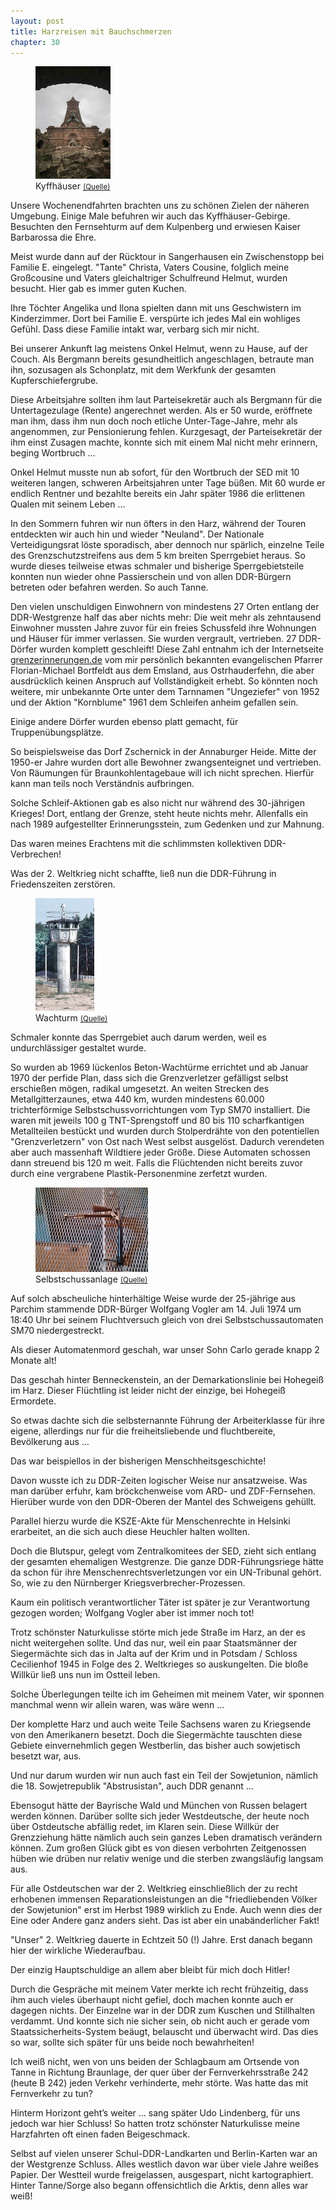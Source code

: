 ```yaml
---
layout: post
title: Harzreisen mit Bauchschmerzen
chapter: 30
---
```




<figure class="left"><a href="/bilder/120.jpg" title="Klicken f&uuml;r Grossansicht" rel="facebox"><img title="Kyffha&#x308;user" src="/bilder/thumb-120.png"></a><figcaption>Kyffha&#x308;user <small><a href="http://commons.wikimedia.org/wiki/File:Kyffhaeuser_Denkmal_Turm_Umrahmed_Vertikal.JPG#file">(Quelle)</a></small></figcaption></figure>
 Unsere Wochenendfahrten brachten uns zu schönen Zielen der
näheren Umgebung. Einige Male befuhren wir auch das Kyffhäuser-Gebirge.
Besuchten den Fernsehturm auf dem Kulpenberg und erwiesen Kaiser Barbarossa
die Ehre.

Meist wurde dann auf der Rücktour in Sangerhausen ein Zwischenstopp bei
Familie E. eingelegt. "Tante" Christa, Vaters Cousine, folglich meine
Großcousine und Vaters gleichaltriger Schulfreund Helmut, wurden besucht. Hier
gab es immer guten Kuchen.

Ihre Töchter Angelika und Ilona spielten dann mit uns Geschwistern im
Kinderzimmer. Dort bei Familie E. verspürte ich jedes Mal ein wohliges Gefühl.
Dass diese Familie intakt war, verbarg sich mir nicht.

Bei unserer Ankunft lag meistens Onkel Helmut, wenn zu Hause, auf der Couch.
Als Bergmann bereits gesundheitlich angeschlagen, betraute man ihn, sozusagen
als Schonplatz, mit dem Werkfunk der gesamten Kupferschiefergrube.

Diese Arbeitsjahre sollten ihm laut Parteisekretär auch als Bergmann für die
Untertagezulage (Rente) angerechnet werden. Als er 50 wurde, eröffnete man
ihm, dass ihm nun doch noch etliche Unter-Tage-Jahre, mehr als angenommen, zur
Pensionierung fehlen. Kurzgesagt, der Parteisekretär der ihm einst Zusagen
machte, konnte sich mit einem Mal nicht mehr erinnern, beging Wortbruch …

Onkel Helmut musste nun ab sofort, für den Wortbruch der SED mit 10 weiteren
langen, schweren Arbeitsjahren unter Tage büßen. Mit 60 wurde er endlich
Rentner und bezahlte bereits ein Jahr später 1986 die erlittenen Qualen mit
seinem Leben …

In den Sommern fuhren wir nun öfters in den Harz, während der Touren
entdeckten wir auch hin und wieder "Neuland". Der Nationale Verteidigungsrat
löste sporadisch, aber dennoch nur spärlich, einzelne Teile des
Grenzschutzstreifens aus dem 5 km breiten Sperrgebiet heraus. So wurde dieses
teilweise etwas schmaler und bisherige Sperrgebietsteile konnten nun wieder
ohne Passierschein und von allen DDR-Bürgern betreten oder befahren werden. So
auch Tanne.

Den vielen unschuldigen Einwohnern von mindestens 27 Orten entlang der
DDR-Westgrenze half das aber nichts mehr: Die weit mehr als zehntausend
Einwohner mussten Jahre zuvor für ein freies Schussfeld ihre Wohnungen und
Häuser für immer verlassen. Sie wurden vergrault, vertrieben. 27 DDR-Dörfer
wurden komplett geschleift! Diese Zahl entnahm ich der Internetseite
[grenzerinnerungen.de](http://grenzerinnerungen.de) vom mir persönlich
bekannten evangelischen Pfarrer Florian-Michael Bortfeldt aus dem Emsland, aus
Ostrhauderfehn, die aber ausdrücklich keinen Anspruch auf Vollständigkeit
erhebt. So könnten noch weitere, mir unbekannte Orte unter dem Tarnnamen
"Ungeziefer" von 1952 und der Aktion "Kornblume" 1961 dem Schleifen anheim
gefallen sein.

Einige andere Dörfer wurden ebenso platt gemacht, für Truppenübungsplätze.

So beispielsweise das Dorf Zschernick in der Annaburger Heide. Mitte der
1950-er Jahre wurden dort alle Bewohner zwangsenteignet und vertrieben. Von
Räumungen für Braunkohlentagebaue will ich nicht sprechen. Hierfür kann man
teils noch Verständnis aufbringen.

Solche Schleif-Aktionen gab es also nicht nur während des 30-jährigen Krieges!
Dort, entlang der Grenze, steht heute nichts mehr. Allenfalls ein nach 1989
aufgestellter Erinnerungsstein, zum Gedenken und zur Mahnung.

Das waren meines Erachtens mit die schlimmsten kollektiven DDR-Verbrechen!

Was der 2. Weltkrieg nicht schaffte, ließ nun die DDR-Führung in
Friedenszeiten zerstören.

<figure class="right"><a href="/bilder/121.jpg" title="Klicken f&uuml;r Grossansicht" rel="facebox"><img title="Wachturm" src="/bilder/thumb-121.png"></a><figcaption>Wachturm <small><a href="http://commons.wikimedia.org/wiki/File:Beobachtungturm-11.jpg?uselang=de#file">(Quelle)</a></small></figcaption></figure>
Schmaler konnte das Sperrgebiet auch darum werden, weil es undurchlässiger
gestaltet wurde.

So wurden ab 1969 lückenlos Beton-Wachtürme errichtet und ab Januar 1970 der
perfide Plan, dass sich die Grenzverletzer gefälligst selbst erschießen mögen,
radikal umgesetzt. An weiten Strecken des Metallgitterzaunes, etwa 440 km,
wurden mindestens 60.000 trichterförmige Selbstschussvorrichtungen vom Typ
SM70 installiert. Die waren mit jeweils 100 g TNT-Sprengstoff und 80 bis 110
scharfkantigen Metallteilen bestückt und wurden durch Stolperdrähte von den
potentiellen "Grenzverletzern" von Ost nach West selbst ausgelöst. Dadurch
verendeten aber auch massenhaft Wildtiere jeder Größe. Diese Automaten
schossen dann streuend bis 120 m weit. Falls die Flüchtenden nicht bereits
zuvor durch eine vergrabene Plastik-Personenmine zerfetzt wurden.

<figure class="left"><a href="/bilder/122.jpg" title="Klicken f&uuml;r Grossansicht" rel="facebox"><img title="Selbstschussanlage" src="/bilder/thumb-122.png"></a><figcaption>Selbstschussanlage <small><a href="http://de.wikipedia.org/w/index.php?title=Datei:Spring-gun_Selbstschussanlage.JPG&amp;">(Quelle)</a></small></figcaption></figure>
Auf solch abscheuliche hinterhältige Weise wurde der 25-jährige aus Parchim
stammende DDR-Bürger Wolfgang Vogler am 14. Juli 1974 um 18:40 Uhr bei seinem
Fluchtversuch gleich von drei Selbstschussautomaten SM70 niedergestreckt.

Als dieser Automatenmord geschah, war unser Sohn Carlo gerade knapp 2 Monate
alt!

Das geschah hinter Benneckenstein, an der Demarkationslinie bei Hohegeiß im
Harz. Dieser Flüchtling ist leider nicht der einzige, bei Hohegeiß Ermordete.

So etwas dachte sich die selbsternannte Führung der Arbeiterklasse für ihre
eigene, allerdings nur für die freiheitsliebende und fluchtbereite,
Bevölkerung aus …

Das war beispiellos in der bisherigen Menschheitsgeschichte!

Davon wusste ich zu DDR-Zeiten logischer Weise nur ansatzweise. Was man
darüber erfuhr, kam bröckchenweise vom ARD- und ZDF-Fernsehen. Hierüber wurde
von den DDR-Oberen der Mantel des Schweigens gehüllt.

Parallel hierzu wurde die KSZE-Akte für Menschenrechte in Helsinki erarbeitet,
an die sich auch diese Heuchler halten wollten.

Doch die Blutspur, gelegt vom Zentralkomitees der SED, zieht sich entlang der
gesamten ehemaligen Westgrenze. Die ganze DDR-Führungsriege hätte da schon für
ihre Menschenrechtsverletzungen vor ein UN-Tribunal gehört. So, wie zu den
Nürnberger Kriegsverbrecher-Prozessen.

Kaum ein politisch verantwortlicher Täter ist später je zur Verantwortung
gezogen worden; Wolfgang Vogler aber ist immer noch tot!

Trotz schönster Naturkulisse störte mich jede Straße im Harz, an der es nicht
weitergehen sollte. Und das nur, weil ein paar Staatsmänner der Siegermächte
sich das in Jalta auf der Krim und in Potsdam / Schloss Cecilienhof 1945 in
Folge des 2. Weltkrieges so auskungelten. Die bloße Willkür ließ uns nun im
Ostteil leben.

Solche Überlegungen teilte ich im Geheimen mit meinem Vater, wir sponnen
manchmal wenn wir allein waren, was wäre wenn …

Der komplette Harz und auch weite Teile Sachsens waren zu Kriegsende von den
Amerikanern besetzt. Doch die Siegermächte tauschten diese Gebiete
einvernehmlich gegen Westberlin, das bisher auch sowjetisch besetzt war, aus.

Und nur darum wurden wir nun auch fast ein Teil der Sowjetunion, nämlich die
18. Sowjetrepublik "Abstrusistan", auch DDR genannt …

Ebensogut hätte der Bayrische Wald und München von Russen belagert werden
können. Darüber sollte sich jeder Westdeutsche, der heute noch über
Ostdeutsche abfällig redet, im Klaren sein. Diese Willkür der Grenzziehung
hätte nämlich auch sein ganzes Leben dramatisch verändern können. Zum großen
Glück gibt es von diesen verbohrten Zeitgenossen hüben wie drüben nur relativ
wenige und die sterben zwangsläufig langsam aus.

Für alle Ostdeutschen war der 2. Weltkrieg einschließlich der zu recht
erhobenen immensen Reparationsleistungen an die "friedliebenden Völker der
Sowjetunion" erst im Herbst 1989 wirklich zu Ende. Auch wenn dies der Eine
oder Andere ganz anders sieht. Das ist aber ein unabänderlicher Fakt!

"Unser" 2. Weltkrieg dauerte in Echtzeit 50 (!) Jahre. Erst danach begann hier
der wirkliche Wiederaufbau.

Der einzig Hauptschuldige an allem aber bleibt für mich doch Hitler!

Durch die Gespräche mit meinem Vater merkte ich recht frühzeitig, dass ihm
auch vieles überhaupt nicht gefiel, doch machen konnte auch er dagegen nichts.
Der Einzelne war in der DDR zum Kuschen und Stillhalten verdammt. Und konnte
sich nie sicher sein, ob nicht auch er gerade vom Staatssicherheits-System
beäugt, belauscht und überwacht wird. Das dies so war, sollte sich später für
uns beide noch bewahrheiten!

Ich weiß nicht, wen von uns beiden der Schlagbaum am Ortsende von Tanne in
Richtung Braunlage, der quer über der Fernverkehrsstraße 242 (heute B 242)
jeden Verkehr verhinderte, mehr störte. Was hatte das mit Fernverkehr zu tun?

Hinterm Horizont geht’s weiter … sang später Udo Lindenberg, für uns jedoch
war hier Schluss! So hatten trotz schönster Naturkulisse meine Harzfahrten oft
einen faden Beigeschmack.

Selbst auf vielen unserer Schul-DDR-Landkarten und Berlin-Karten war an der
Westgrenze Schluss. Alles westlich davon war über viele Jahre weißes Papier.
Der Westteil wurde freigelassen, ausgespart, nicht kartographiert. Hinter
Tanne/Sorge also begann offensichtlich die Arktis, denn alles war weiß!

